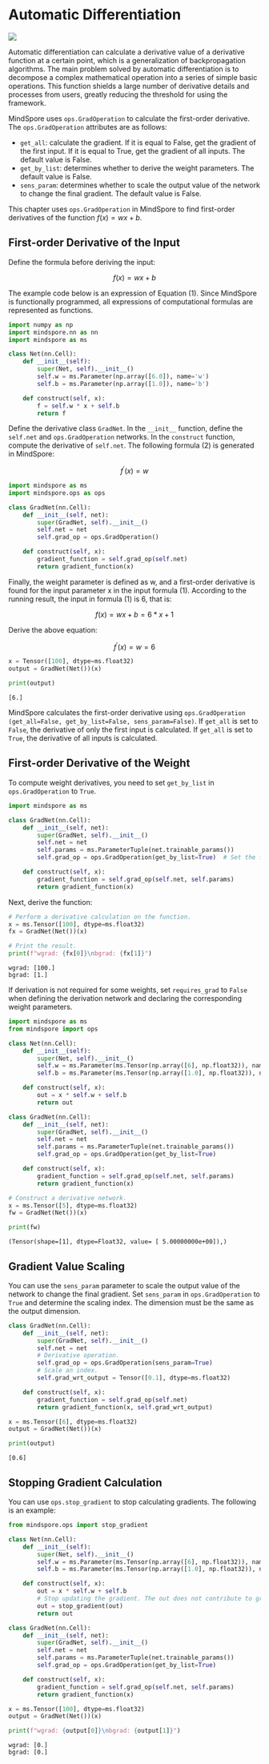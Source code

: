 # Automatic Differentiation

<a href="https://gitee.com/mindspore/docs/blob/r1.8/tutorials/source_en/beginner/autograd.md" target="_blank"><img src="https://mindspore-website.obs.cn-north-4.myhuaweicloud.com/website-images/r1.8/resource/_static/logo_source_en.png"></a>

Automatic differentiation can calculate a derivative value of a derivative function at a certain point, which is a generalization of backpropagation algorithms. The main problem solved by automatic differentiation is to decompose a complex mathematical operation into a series of simple basic operations. This function shields a large number of derivative details and processes from users, greatly reducing the threshold for using the framework.

MindSpore uses `ops.GradOperation` to calculate the first-order derivative. The `ops.GradOperation` attributes are as follows:

+ `get_all`: calculate the gradient. If it is equal to False, get the gradient of the first input. If it is equal to True, get the gradient of all inputs. The default value is False.
+ `get_by_list`: determines whether to derive the weight parameters. The default value is False.
+ `sens_param`: determines whether to scale the output value of the network to change the final gradient. The default value is False.

This chapter uses `ops.GradOperation` in MindSpore to find first-order derivatives of the function $f(x)=wx+b$.

## First-order Derivative of the Input

Define the formula before deriving the input:

$$f(x)=wx+b \tag {1} $$

The example code below is an expression of Equation (1). Since MindSpore is functionally programmed, all expressions of computational formulas are represented as functions.

```python
import numpy as np
import mindspore.nn as nn
import mindspore as ms

class Net(nn.Cell):
    def __init__(self):
        super(Net, self).__init__()
        self.w = ms.Parameter(np.array([6.0]), name='w')
        self.b = ms.Parameter(np.array([1.0]), name='b')

    def construct(self, x):
        f = self.w * x + self.b
        return f
```

Define the derivative class `GradNet`. In the `__init__` function, define the `self.net` and `ops.GradOperation` networks. In the `construct` function, compute the derivative of `self.net`. The following formula (2) is generated in MindSpore:

$$f^{'}(x)=w\tag {2}$$

```python
import mindspore as ms
import mindspore.ops as ops

class GradNet(nn.Cell):
    def __init__(self, net):
        super(GradNet, self).__init__()
        self.net = net
        self.grad_op = ops.GradOperation()

    def construct(self, x):
        gradient_function = self.grad_op(self.net)
        return gradient_function(x)
```

Finally, the weight parameter is defined as w, and a first-order derivative is found for the input parameter x in the input formula (1). According to the running result, the input in formula (1) is 6, that is:

$$f(x)=wx+b=6*x+1 \tag {3}$$

Derive the above equation:

$$f^{'}(x)=w=6 \tag {4}$$

```python
x = Tensor([100], dtype=ms.float32)
output = GradNet(Net())(x)

print(output)
```

```text
[6.]
```

MindSpore calculates the first-order derivative using `ops.GradOperation (get_all=False, get_by_list=False, sens_param=False)`. If `get_all` is set to `False`, the derivative of only the first input is calculated. If `get_all` is set to `True`, the derivative of all inputs is calculated.

## First-order Derivative of the Weight

To compute weight derivatives, you need to set `get_by_list` in `ops.GradOperation` to `True`.

```python
import mindspore as ms

class GradNet(nn.Cell):
    def __init__(self, net):
        super(GradNet, self).__init__()
        self.net = net
        self.params = ms.ParameterTuple(net.trainable_params())
        self.grad_op = ops.GradOperation(get_by_list=True)  # Set the first-order derivative of the weight parameters.

    def construct(self, x):
        gradient_function = self.grad_op(self.net, self.params)
        return gradient_function(x)
```

Next, derive the function:

```python
# Perform a derivative calculation on the function.
x = ms.Tensor([100], dtype=ms.float32)
fx = GradNet(Net())(x)

# Print the result.
print(f"wgrad: {fx[0]}\nbgrad: {fx[1]}")
```

```text
wgrad: [100.]
bgrad: [1.]
```

If derivation is not required for some weights, set `requires_grad` to `False` when defining the derivation network and declaring the corresponding weight parameters.

```python
import mindspore as ms
from mindspore import ops

class Net(nn.Cell):
    def __init__(self):
        super(Net, self).__init__()
        self.w = ms.Parameter(ms.Tensor(np.array([6], np.float32)), name='w')
        self.b = ms.Parameter(ms.Tensor(np.array([1.0], np.float32)), name='b', requires_grad=False)

    def construct(self, x):
        out = x * self.w + self.b
        return out

class GradNet(nn.Cell):
    def __init__(self, net):
        super(GradNet, self).__init__()
        self.net = net
        self.params = ms.ParameterTuple(net.trainable_params())
        self.grad_op = ops.GradOperation(get_by_list=True)

    def construct(self, x):
        gradient_function = self.grad_op(self.net, self.params)
        return gradient_function(x)

# Construct a derivative network.
x = ms.Tensor([5], dtype=ms.float32)
fw = GradNet(Net())(x)

print(fw)
```

```text
(Tensor(shape=[1], dtype=Float32, value= [ 5.00000000e+00]),)
```

## Gradient Value Scaling

You can use the `sens_param` parameter to scale the output value of the network to change the final gradient. Set `sens_param` in `ops.GradOperation` to `True` and determine the scaling index. The dimension must be the same as the output dimension.

```python
class GradNet(nn.Cell):
    def __init__(self, net):
        super(GradNet, self).__init__()
        self.net = net
        # Derivative operation.
        self.grad_op = ops.GradOperation(sens_param=True)
        # Scale an index.
        self.grad_wrt_output = Tensor([0.1], dtype=ms.float32)

    def construct(self, x):
        gradient_function = self.grad_op(self.net)
        return gradient_function(x, self.grad_wrt_output)

x = ms.Tensor([6], dtype=ms.float32)
output = GradNet(Net())(x)

print(output)
```

```text
[0.6]
```

## Stopping Gradient Calculation

You can use `ops.stop_gradient` to stop calculating gradients. The following is an example:

```python
from mindspore.ops import stop_gradient

class Net(nn.Cell):
    def __init__(self):
        super(Net, self).__init__()
        self.w = ms.Parameter(ms.Tensor(np.array([6], np.float32)), name='w')
        self.b = ms.Parameter(ms.Tensor(np.array([1.0], np.float32)), name='b')

    def construct(self, x):
        out = x * self.w + self.b
        # Stop updating the gradient. The out does not contribute to gradient calculations.
        out = stop_gradient(out)
        return out

class GradNet(nn.Cell):
    def __init__(self, net):
        super(GradNet, self).__init__()
        self.net = net
        self.params = ms.ParameterTuple(net.trainable_params())
        self.grad_op = ops.GradOperation(get_by_list=True)

    def construct(self, x):
        gradient_function = self.grad_op(self.net, self.params)
        return gradient_function(x)

x = ms.Tensor([100], dtype=ms.float32)
output = GradNet(Net())(x)

print(f"wgrad: {output[0]}\nbgrad: {output[1]}")
```

```text
wgrad: [0.]
bgrad: [0.]
```
